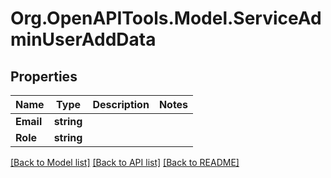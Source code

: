 # Org.OpenAPITools.Model.ServiceAdminUserAddData

## Properties

Name | Type | Description | Notes
------------ | ------------- | ------------- | -------------
**Email** | **string** |  | 
**Role** | **string** |  | 

[[Back to Model list]](../README.md#documentation-for-models) [[Back to API list]](../README.md#documentation-for-api-endpoints) [[Back to README]](../README.md)

